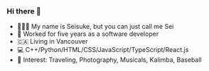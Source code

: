 ### Hi there 👋
- 🙍🏻‍♂️ My name is Seisuke, but you can just call me Sei
- 🏢 Worked for five years as a software developer
- 🇨🇦 Living in Vancouver
- 💻 C++/Python/HTML/CSS/JavaScript/TypeScript/React.js
- 🕺 Interest: Traveling, Photography, Musicals, Kalimba, Baseball
